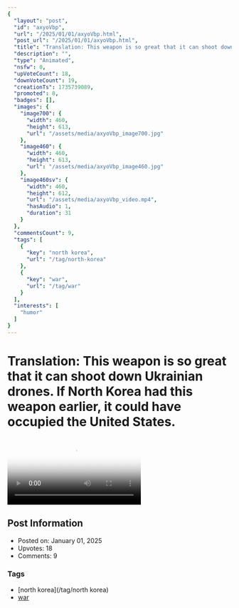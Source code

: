```yaml
---
{
  "layout": "post",
  "id": "axyoVbp",
  "url": "/2025/01/01/axyoVbp.html",
  "post_url": "/2025/01/01/axyoVbp.html",
  "title": "Translation: This weapon is so great that it can shoot down Ukrainian drones. If North Korea had this weapon earlier, it could have occupied the United States.",
  "description": "",
  "type": "Animated",
  "nsfw": 0,
  "upVoteCount": 18,
  "downVoteCount": 19,
  "creationTs": 1735739089,
  "promoted": 0,
  "badges": [],
  "images": {
    "image700": {
      "width": 460,
      "height": 613,
      "url": "/assets/media/axyoVbp_image700.jpg"
    },
    "image460": {
      "width": 460,
      "height": 613,
      "url": "/assets/media/axyoVbp_image460.jpg"
    },
    "image460sv": {
      "width": 460,
      "height": 612,
      "url": "/assets/media/axyoVbp_video.mp4",
      "hasAudio": 1,
      "duration": 31
    }
  },
  "commentsCount": 9,
  "tags": [
    {
      "key": "north korea",
      "url": "/tag/north-korea"
    },
    {
      "key": "war",
      "url": "/tag/war"
    }
  ],
  "interests": [
    "humor"
  ]
}
---
```


# Translation: This weapon is so great that it can shoot down Ukrainian drones. If North Korea had this weapon earlier, it could have occupied the United States.

<video controls playsinline loop poster="/assets/media/axyoVbp_image460.jpg">
  <source src="/assets/media/axyoVbp_video.mp4" type="video/mp4">
  Your browser does not support the video tag.
</video>

## Post Information

- Posted on: January 01, 2025
- Upvotes: 18
- Comments: 9

### Tags

- [north korea](/tag/north korea)
- [war](/tag/war)

